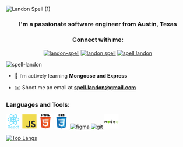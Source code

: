 <!-- <p align="center" height='200px'>
  <img src="https://user-images.githubusercontent.com/56459233/149536091-6f9b5985-55f2-417c-9db4-60e5e94afe69.gif" alt="animated" height='400px'/>
</p> -->

![Landon Spell (1)](https://user-images.githubusercontent.com/56459233/150701518-be7dc29c-d684-48ee-a91d-1fa949a05899.png)


<!-- ![Landon Spell](https://user-images.githubusercontent.com/56459233/149535305-f6318b9c-6f54-435f-b1e1-7fb8049f79d3.png) -->


<!-- <h1 align="center">Hi there 👋, I'm Landon Spell</h1> -->
<h3 align="center">I'm a passionate software engineer from Austin, Texas</h3>
<h3 align="center">Connect with me:</h3>
<p align="center">
<a href="https://linkedin.com/in/landon-spell" target="blank"><img align="center" src="https://raw.githubusercontent.com/rahuldkjain/github-profile-readme-generator/master/src/images/icons/Social/linked-in-alt.svg" alt="landon-spell" height="30" width="40" /></a>
<a href="https://fb.com/landon spell" target="blank"><img align="center" src="https://raw.githubusercontent.com/rahuldkjain/github-profile-readme-generator/master/src/images/icons/Social/facebook.svg" alt="landon spell" height="30" width="40" /></a>
<a href="https://instagram.com/spell.landon" target="blank"><img align="center" src="https://raw.githubusercontent.com/rahuldkjain/github-profile-readme-generator/master/src/images/icons/Social/instagram.svg" alt="spell.landon" height="30" width="40" /></a>
</p>

<p align="left"> <img src="https://komarev.com/ghpvc/?username=spell-landon&label=Profile%20views&color=0e75b6&style=flat" alt="spell-landon" /> </p>

- 🌱 I’m actively learning **Mongoose and Express**

- ✉️ Shoot me an email at **spell.landon@gmail.com**



<h3 align="left">Languages and Tools:</h3>
<p align="left"> <a href="https://reactjs.org/" target="_blank" rel="noreferrer"> <img src="https://raw.githubusercontent.com/devicons/devicon/master/icons/react/react-original-wordmark.svg" alt="react" width="40" height="40"/> </a> <img src="https://raw.githubusercontent.com/devicons/devicon/master/icons/javascript/javascript-original.svg" alt="javascript" width="40" height="40"/> </a> <img src="https://raw.githubusercontent.com/devicons/devicon/master/icons/html5/html5-original-wordmark.svg" alt="html5" width="40" height="40"/> </a> <a href="https://www.w3schools.com/css/" target="_blank" rel="noreferrer"> <img src="https://raw.githubusercontent.com/devicons/devicon/master/icons/css3/css3-original-wordmark.svg" alt="css3" width="40" height="40"/> </a> <a href="https://www.figma.com/" target="_blank" rel="noreferrer"> <img src="https://www.vectorlogo.zone/logos/figma/figma-icon.svg" alt="figma" width="40" height="40"/> </a> <a href="https://git-scm.com/" target="_blank" rel="noreferrer"> <img src="https://www.vectorlogo.zone/logos/git-scm/git-scm-icon.svg" alt="git" width="40" height="40"/> </a> <a href="https://www.w3.org/html/" target="_blank" rel="noreferrer">  <a href="https://developer.mozilla.org/en-US/docs/Web/JavaScript" target="_blank" rel="noreferrer">  <a href="https://nodejs.org" target="_blank" rel="noreferrer"> <img src="https://raw.githubusercontent.com/devicons/devicon/master/icons/nodejs/nodejs-original-wordmark.svg" alt="nodejs" width="40" height="40"/> </a>  </p>


[![Top Langs](https://github-readme-stats.vercel.app/api/top-langs/?username=spell-landon&layout=compact)](https://github.com/spell-landon/github-readme-stats)
